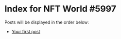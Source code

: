 # Index for NFT World #5997
Posts will be displayed in the order below:

- [Your first post](./001-first.md)

